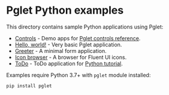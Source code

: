 # Pglet Python examples

This directory contains sample Python applications using Pglet:

* [Controls](controls) - Demo apps for [Pglet controls reference](https://pglet.io/docs/controls).
* [Hello, world!](hello-world) - Very basic Pglet application.
* [Greeter](greeter) - A minimal form application.
* [Icon browser](icon-browser) - A browser for Fluent UI icons.
* [ToDo](todo) - ToDo application for [Python tutorial](https://pglet.io/docs/tutorials/python).

Examples require Python 3.7+ with `pglet` module installed:

    pip install pglet